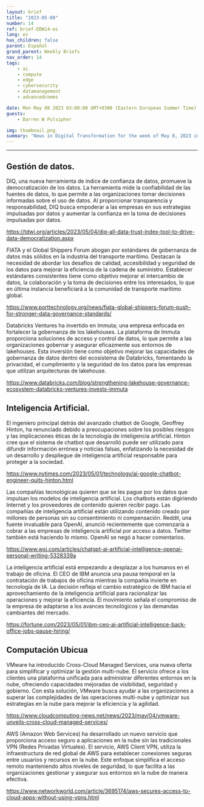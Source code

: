 ```yaml
---
layout: brief
title: "2023-05-08"
number: 14
ref: brief-EDW14-es
lang: es
has_children: false
parent: Español
grand_parent: Weekly Briefs
nav_order: 14
tags:
    - ai
    - compute
    - edge
    - cybersecurity
    - datamanagement
    - advancedcomms

date: Mon May 08 2023 03:00:00 GMT+0300 (Eastern European Summer Time)
guests:
    - Darren W Pulsipher

img: thumbnail.png
summary: "News in Digital Transformation for the week of May 8, 2023 including "
---
```




---

## Gestión de datos.

DIQ, una nueva herramienta de índice de confianza de datos, promueve la democratización de los datos. La herramienta mide la confiabilidad de las fuentes de datos, lo que permite a las organizaciones tomar decisiones informadas sobre el uso de datos. Al proporcionar transparencia y responsabilidad, DIQ busca empoderar a las empresas en sus estrategias impulsadas por datos y aumentar la confianza en la toma de decisiones impulsadas por datos.

[https://tdwi.org/articles/2023/05/04/diq-all-data-trust-index-tool-to-drive-data-democratization.aspx
](https://tdwi.org/articles/2023/05/04/diq-all-data-trust-index-tool-to-drive-data-democratization.aspx
)

FIATA y el Global Shippers Forum abogan por estándares de gobernanza de datos más sólidos en la industria del transporte marítimo. Destacan la necesidad de abordar los desafíos de calidad, accesibilidad y seguridad de los datos para mejorar la eficiencia de la cadena de suministro. Establecer estándares consistentes tiene como objetivo mejorar el intercambio de datos, la colaboración y la toma de decisiones entre los interesados, lo que en última instancia beneficiará a la comunidad de transporte marítimo global.

[https://www.porttechnology.org/news/fiata-global-shippers-forum-push-for-stronger-data-governance-standards/
](https://www.porttechnology.org/news/fiata-global-shippers-forum-push-for-stronger-data-governance-standards/
)

Databricks Ventures ha invertido en Immuta; una empresa enfocada en fortalecer la gobernanza de los lakehouses. La plataforma de Immuta proporciona soluciones de acceso y control de datos, lo que permite a las organizaciones gobernar y asegurar eficazmente sus entornos de lakehouses. Esta inversión tiene como objetivo mejorar las capacidades de gobernanza de datos dentro del ecosistema de Databricks, fomentando la privacidad, el cumplimiento y la seguridad de los datos para las empresas que utilizan arquitecturas de lakehouse.

[https://www.databricks.com/blog/strengthening-lakehouse-governance-ecosystem-databricks-ventures-invests-immuta
](https://www.databricks.com/blog/strengthening-lakehouse-governance-ecosystem-databricks-ventures-invests-immuta
)

## Inteligencia Artificial.

El ingeniero principal detrás del avanzado chatbot de Google, Geoffrey Hinton, ha renunciado debido a preocupaciones sobre los posibles riesgos y las implicaciones éticas de la tecnología de inteligencia artificial. Hinton cree que el sistema de chatbot que desarrolló puede ser utilizado para difundir información errónea y noticias falsas, enfatizando la necesidad de un desarrollo y despliegue de inteligencia artificial responsable para proteger a la sociedad.

[https://www.nytimes.com/2023/05/01/technology/ai-google-chatbot-engineer-quits-hinton.html
](https://www.nytimes.com/2023/05/01/technology/ai-google-chatbot-engineer-quits-hinton.html
)

Las compañías tecnológicas quieren que se les pague por los datos que impulsan los modelos de inteligencia artificial. Los chatbots están digiriendo Internet y los proveedores de contenido quieren recibir pago. Las compañías de inteligencia artificial están utilizando contenido creado por millones de personas sin su consentimiento ni compensación. Reddit, una fuente invaluable para OpenAI, anunció recientemente que comenzaría a cobrar a las empresas de inteligencia artificial por acceso a datos. Twitter también está haciendo lo mismo. OpenAI se negó a hacer comentarios.

[https://www.wsj.com/articles/chatgpt-ai-artificial-intelligence-openai-personal-writing-5328339a
](https://www.wsj.com/articles/chatgpt-ai-artificial-intelligence-openai-personal-writing-5328339a
)

La inteligencia artificial está empezando a desplazar a los humanos en el trabajo de oficina. El CEO de IBM anuncia una pausa temporal en la contratación de trabajos de oficina mientras la compañía invierte en tecnología de IA. La decisión refleja el cambio estratégico de IBM hacia el aprovechamiento de la inteligencia artificial para racionalizar las operaciones y mejorar la eficiencia. El movimiento señala el compromiso de la empresa de adaptarse a los avances tecnológicos y las demandas cambiantes del mercado.

[https://fortune.com/2023/05/01/ibm-ceo-ai-artificial-intelligence-back-office-jobs-pause-hiring/
](https://fortune.com/2023/05/01/ibm-ceo-ai-artificial-intelligence-back-office-jobs-pause-hiring/
)

## Computación Ubicua

VMware ha introducido Cross-Cloud Managed Services, una nueva oferta para simplificar y optimizar la gestión multi-nube. El servicio ofrece a los clientes una plataforma unificada para administrar diferentes entornos en la nube, ofreciendo capacidades mejoradas de visibilidad, seguridad y gobierno. Con esta solución, VMware busca ayudar a las organizaciones a superar las complejidades de las operaciones multi-nube y optimizar sus estrategias en la nube para mejorar la eficiencia y la agilidad.

[https://www.cloudcomputing-news.net/news/2023/may/04/vmware-unveils-cross-cloud-managed-services/
](https://www.cloudcomputing-news.net/news/2023/may/04/vmware-unveils-cross-cloud-managed-services/
)

AWS (Amazon Web Services) ha desarrollado un nuevo servicio que proporciona acceso seguro a aplicaciones en la nube sin las tradicionales VPN (Redes Privadas Virtuales). El servicio, AWS Client VPN, utiliza la infraestructura de red global de AWS para establecer conexiones seguras entre usuarios y recursos en la nube. Este enfoque simplifica el acceso remoto manteniendo altos niveles de seguridad, lo que facilita a las organizaciones gestionar y asegurar sus entornos en la nube de manera efectiva.

[https://www.networkworld.com/article/3695174/aws-secures-access-to-cloud-apps-without-using-vpns.html
](https://www.networkworld.com/article/3695174/aws-secures-access-to-cloud-apps-without-using-vpns.html
)

